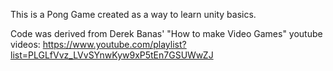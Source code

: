 This is a Pong Game created as a way to learn unity basics.

Code was derived from Derek Banas' "How to make Video Games" youtube videos:
https://www.youtube.com/playlist?list=PLGLfVvz_LVvSYnwKyw9xP5tEn7GSUWwZJ


